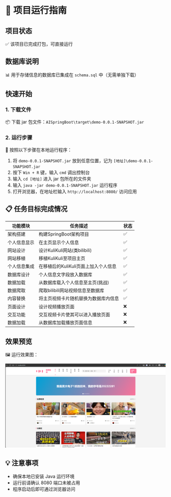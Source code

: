 # 🚀 项目运行指南

## 项目状态
✅ 该项目已完成打包，可直接运行

## 数据库说明
📊 用于存储信息的数据库已集成在 `schema.sql` 中（无需单独下载）

## 快速开始

### 1. 下载文件
📦 下载 jar 包文件：`AISpringBoot\target\demo-0.0.1-SNAPSHOT.jar`

### 2. 运行步骤
🔧 按照以下步骤在本地运行程序：

1. 将 `demo-0.0.1-SNAPSHOT.jar` 放到任意位置，记为 `[地址]\demo-0.0.1-SNAPSHOT.jar`
2. 按下 `Win + R` 键，输入 `cmd` 调出控制台
3. 输入 `cd [地址]` 进入 jar 包所在的文件夹
4. 输入 `java -jar demo-0.0.1-SNAPSHOT.jar` 运行程序
5. 打开浏览器，在地址栏输入 `http://localhost:8080/` 访问应用

## 📋 任务目标完成情况

| 功能模块 | 任务描述 | 状态 |
|---------|---------|------|
| 架构搭建 | 构建SpringBoot架构项目 | ✅ |
| 个人信息显示 | 在主页显示个人信息 | ✅ |
| 网站设计 | 设计KuliKuli网站(类bilibili) | ✅ |
| 网站移植 | 移植KuliKuli至项目主页 | ✅ |
| 个人信息集成 | 在移植后的KuliKuli页面上加入个人信息 | ✅ |
| 数据库设计 | 个人信息文字段放入数据库 | ✅ |
| 数据加载 | 从数据库载入个人信息至主页(挑战) | ✅ |
| 数据爬取 | 爬取bilibili网站视频信息至数据库 | ✅ |
| 内容替换 | 将主页视频卡片随机替换为数据库内信息 | ✅ |
| 页面设计 | 设计视频播放页面 | ❌ |
| 交互功能 | 交互视频卡片使其可以进入播放页面 | ❌ |
| 数据加载 | 从数据库加载播放页面信息 | ❌ |

## 效果预览
🖼️ 运行效果图：

![效果预览](./效果图.png)

## 💡 注意事项
- 确保本地已安装 Java 运行环境
- 运行前请确认 8080 端口未被占用
- 程序启动后即可通过浏览器访问